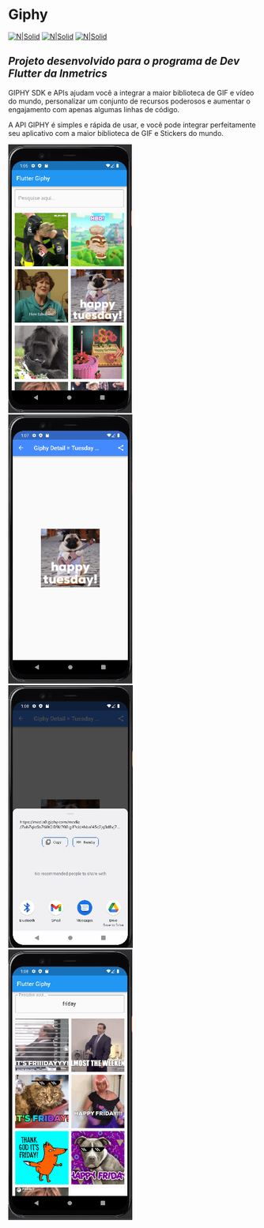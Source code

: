 # Giphy
[![N|Solid](https://img.shields.io/badge/Flutter-2.10.5-blue)](https://flutter.dev)  [![N|Solid](https://img.shields.io/badge/Dart-2.16.2-lightgrey)](https://dart.dev) [![N|Solid](https://img.shields.io/badge/DevTools-2.9.2-brightgreen)](https://dart.dev)

## _Projeto desenvolvido para o programa de Dev Flutter da Inmetrics_

GIPHY SDK e APIs ajudam você a integrar a maior biblioteca de GIF e vídeo do mundo, personalizar um conjunto de recursos poderosos e aumentar o engajamento com apenas algumas linhas de código.

A API GIPHY é simples e rápida de usar, e você pode integrar perfeitamente seu aplicativo com a maior biblioteca de GIF e Stickers do mundo.


![N|Solid](https://github.com/GiovaniJau/Giphy/blob/master/screenshots/giphy_1.PNG)      ![N|Solid](https://github.com/GiovaniJau/Giphy/blob/master/screenshots/giphy_2.PNG)      ![N|Solid](https://github.com/GiovaniJau/Giphy/blob/master/screenshots/giphy_3.PNG)      ![N|Solid](https://github.com/GiovaniJau/Giphy/blob/master/screenshots/giphy_4.PNG)

